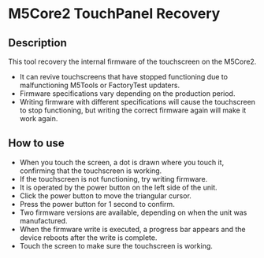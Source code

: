 # M5Core2 TouchPanel Recovery

## Description

This tool recovery the internal firmware of the touchscreen on the M5Core2.

 - It can revive touchscreens that have stopped functioning due to malfunctioning M5Tools or FactoryTest updaters.
 - Firmware specifications vary depending on the production period.
 - Writing firmware with different specifications will cause the touchscreen to stop functioning, but writing the correct firmware again will make it work again.


## How to use

 - When you touch the screen, a dot is drawn where you touch it, confirming that the touchscreen is working.
 - If the touchscreen is not functioning, try writing firmware.
 - It is operated by the power button on the left side of the unit.
 - Click the power button to move the triangular cursor.
 - Press the power button for 1 second to confirm.
 - Two firmware versions are available, depending on when the unit was manufactured.
 - When the firmware write is executed, a progress bar appears and the device reboots after the write is complete.
 - Touch the screen to make sure the touchscreen is working.


